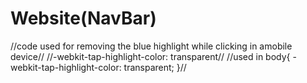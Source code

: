 # Website(NavBar)
//code used for removing the blue highlight while clicking in amobile device//
//-webkit-tap-highlight-color: transparent//
//used in body{
-webkit-tap-highlight-color: transparent;
}//
